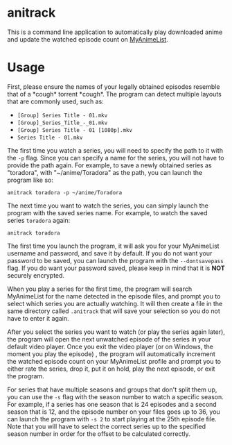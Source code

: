 # anitrack
This is a command line application to automatically play downloaded anime and update the watched episode count on [MyAnimeList](https://myanimelist.net/).

# Usage
First, please ensure the names of your legally obtained episodes resemble that of a \*cough\* torrent \*cough\*. The program can detect multiple layouts that are commonly used, such as:

* `[Group] Series Title - 01.mkv`
* `[Group]_Series_Title_-_01.mkv`
* `[Group] Series Title - 01 [1080p].mkv`
* `Series Title - 01.mkv`

The first time you watch a series, you will need to specify the path to it with the `-p` flag. Since you can specify a name for the series, you will not have to provide the path again. For example, to save a newly obtained series as "toradora", with "~/anime/Toradora" as the path, you can launch the program like so:

`anitrack toradora -p ~/anime/Toradora`

The next time you want to watch the series, you can simply launch the program with the saved series name. For example, to watch the saved series `toradora` again:

`anitrack toradora`

The first time you launch the program, it will ask you for your MyAnimeList username and password, and save it by default. If you do not want your password to be saved, you can launch the program with the `--dontsavepass` flag. If you do want your password saved, please keep in mind that it is **NOT** securely encrypted.

When you play a series for the first time, the program will search MyAnimeList for the name detected in the episode files, and prompt you to select which series you are actually watching. It will then create a file in the same directory called `.anitrack` that will save your selection so you do not have to enter it again.

After you select the series you want to watch (or play the series again later), the program will open the next unwatched episode of the series in your default video player. Once you exit the video player (or on Windows, the moment you play the episode) , the program will automatically increment the watched episode count on your MyAnimeList profile and prompt you to either rate the series, drop it, put it on hold, play the next episode, or exit the program.

For series that have multiple seasons and groups that don't split them up, you can use the `-s` flag with the season number to watch a specific season. For example, if a series has one season that is 24 episodes and a second season that is 12, and the episode number on your files goes up to 36, you can launch the program with `-s 2` to start playing at the 25th episode file. Note that you will have to select the correct series up to the specified season number in order for the offset to be calculated correctly.
